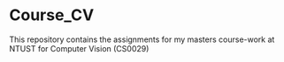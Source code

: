 # Course_CV

This repository contains the assignments for my masters course-work at NTUST for Computer Vision (CS0029)
